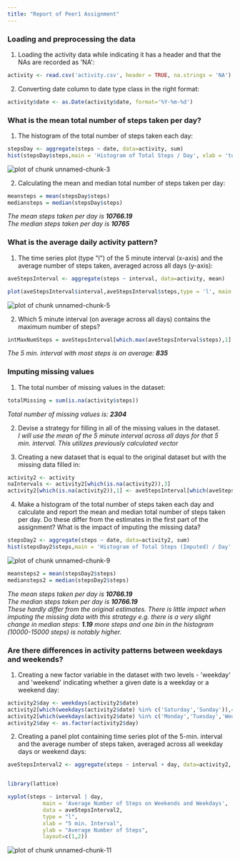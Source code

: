 ```yaml
---
title: "Report of Peer1 Assignment"
---
```




### Loading and preprocessing the data  

1. Loading the activity data while indicating it has a header and that the NAs are recorded as 'NA':   


```r
activity <- read.csv('activity.csv', header = TRUE, na.strings = 'NA')
```

2. Converting date column to date type class in the right format:   


```r
activity$date <- as.Date(activity$date, format='%Y-%m-%d')
```

### What is the mean total number of steps taken per day?  

1. The histogram of the total number of steps taken each day:  

```r
stepsDay <- aggregate(steps ~ date, data=activity, sum)
hist(stepsDay$steps,main = 'Histogram of Total Steps / Day', xlab = 'total steps per day', ylim = c(0,35))
```

![plot of chunk unnamed-chunk-3](figure/unnamed-chunk-3-1.png) 

2. Calculating the mean and median total number of steps taken per day:  

```r
meansteps = mean(stepsDay$steps)
mediansteps = median(stepsDay$steps)
```
*The mean steps taken per day is **10766.19***  
*The median steps taken per day is **10765***   

### What is the average daily activity pattern?  

1. The time series plot (type "l") of the 5 minute interval (x-axis) and the average number of steps taken, averaged across all days (y-axis):  


```r
aveStepsInterval <- aggregate(steps ~ interval, data=activity, mean)

plot(aveStepsInterval$interval,aveStepsInterval$steps,type = 'l', main = 'Time Series of Average Steps', xlab = '5 min. intervals', ylab = 'average steps')
```

![plot of chunk unnamed-chunk-5](figure/unnamed-chunk-5-1.png) 

2. Which 5 minute interval (on average across all days) contains the maximum number of steps?  


```r
intMaxNumSteps = aveStepsInterval[which.max(aveStepsInterval$steps),1]
```
*The 5 min. interval with most steps is on average: **835***

### Imputing missing values  

1. The total number of missing values in the dataset:  


```r
totalMissing = sum(is.na(activity$steps))
```
*Total number of missing values is: **2304***

2. Devise a strategy for filling in all of the missing values in the dataset.  
*I will use the mean of the 5 minute interval across all days for that 5 min. interval. This utilizes previously calculated vector*


3. Creating a new dataset that is equal to the original dataset but with the missing data filled in:    

```r
activity2 <- activity
naIntervals <- activity2[which(is.na(activity2)),3]
activity2[which(is.na(activity2)),1] <- aveStepsInterval[which(aveStepsInterval$interval %in% naIntervals),2]
```

4. Make a histogram of the total number of steps taken each day and calculate and report the mean and median total number of steps taken per day. Do these differ from the estimates in the first part of the assignment? What is the impact of imputing the missing data?  


```r
stepsDay2 <- aggregate(steps ~ date, data=activity2, sum)
hist(stepsDay2$steps,main = 'Histogram of Total Steps (Imputed) / Day', xlab = 'total steps per day', ylim = c(0,35))
```

![plot of chunk unnamed-chunk-9](figure/unnamed-chunk-9-1.png) 

```r
meansteps2 = mean(stepsDay2$steps)
mediansteps2 = median(stepsDay2$steps)
```
*The mean steps taken per day is **10766.19***  
*The median steps taken per day is **10766.19***  
*These hardly differ from the original estimates. There is little impact when imputing the missing data with this strategy e.g. there is a very slight change in median steps: **1.19** more steps and one bin in the histogram (10000-15000 steps) is notably higher.*  

### Are there differences in activity patterns between weekdays and weekends?  

1. Creating a new factor variable in the dataset with two levels - 'weekday' and 'weekend' indicating whether a given date is a weekday or a weekend day:  


```r
activity2$day <- weekdays(activity2$date)
activity2[which(weekdays(activity2$date) %in% c('Saturday','Sunday')),4]<-"Weekend"
activity2[which(weekdays(activity2$date) %in% c('Monday','Tuesday','Wednesday','Thursday','Friday')),4]<-"Weekday"
activity2$day <- as.factor(activity2$day)
```

2. Creating a panel plot containing time series plot of the 5-min. interval and the average number of steps taken, averaged across all weekday days or weekend days:  


```r
aveStepsInterval2 <- aggregate(steps ~ interval + day, data=activity2, mean)


library(lattice)

xyplot(steps ~ interval | day, 
           main = 'Average Number of Steps on Weekends and Weekdays',
           data = aveStepsInterval2,
           type = "l",
           xlab = "5 min. Interval",
           ylab = "Average Number of Steps",
           layout=c(1,2))
```

![plot of chunk unnamed-chunk-11](figure/unnamed-chunk-11-1.png) 

